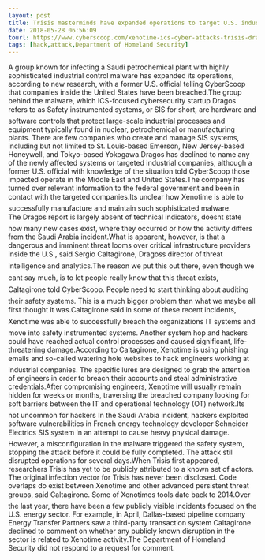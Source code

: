 ```yaml
---
layout: post
title: Trisis masterminds have expanded operations to target U.S. industrial firms
date: 2018-05-28 06:56:09
tourl: https://www.cyberscoop.com/xenotime-ics-cyber-attacks-trisis-dragos/?category_news=technology
tags: [hack,attack,Department of Homeland Security]
---
```

A group known for infecting a Saudi petrochemical plant with highly sophisticated industrial control malware has expanded its operations, according to new research, with a former U.S. official telling CyberScoop that companies inside the United States have been breached.The group behind the malware, which ICS-focused cybersecurity startup Dragos refers to as Safety instrumented systems, or SIS for short, are hardware and software controls that protect large-scale industrial processes and equipment typically found in nuclear, petrochemical or manufacturing plants. There are few companies who create and manage SIS systems, including but not limited to St. Louis-based Emerson, New Jersey-based Honeywell, and Tokyo-based Yokogawa.Dragos has declined to name any of the newly affected systems or targeted industrial companies, although a former U.S. official with knowledge of the situation told CyberScoop those impacted operate in the Middle East and United States.The company has turned over relevant information to the federal government and been in contact with the targeted companies.Its unclear how Xenotime is able to successfully manufacture and maintain such sophisticated malware. The Dragos report is largely absent of technical indicators, doesnt state how many new cases exist, where they occurred or how the activity differs from the Saudi Arabia incident.What is apparent, however, is that a dangerous and imminent threat looms over critical infrastructure providers inside the U.S., said Sergio Caltagirone, Dragoss director of threat intelligence and analytics.The reason we put this out there, even though we cant say much, is to let people really know that this threat exists, Caltagirone told CyberScoop. People need to start thinking about auditing their safety systems. This is a much bigger problem than what we maybe all first thought it was.Caltagirone said in some of these recent incidents, Xenotime was able to successfully breach the organizations IT systems and move into safety instrumented systems. Another system hop and hackers could have reached actual control processes and caused significant, life-threatening damage.According to Caltagirone, Xenotime is using phishing emails and so-called watering hole websites to hack engineers working at industrial companies. The specific lures are designed to grab the attention of engineers in order to breach their accounts and steal administrative credentials.After compromising engineers, Xenotime will usually remain hidden for weeks or months, traversing the breached company looking for soft barriers between the IT and operational technology (OT) network.Its not uncommon for hackers In the Saudi Arabia incident, hackers exploited software vulnerabilities in French energy technology developer Schneider Electrics SIS system in an attempt to cause heavy physical damage. However, a misconfiguration in the malware triggered the safety system, stopping the attack before it could be fully completed. The attack still disrupted operations for several days.When Trisis first appeared, researchers Trisis has yet to be publicly attributed to a known set of actors. The original infection vector for Trisis has never been disclosed. Code overlaps do exist between Xenotime and other advanced persistent threat groups, said Caltagirone. Some of Xenotimes tools date back to 2014.Over the last year, there have been a few publicly visible incidents focused on the U.S. energy sector. For example, in April, Dallas-based pipeline company Energy Transfer Partners saw a third-party transaction system Caltagirone declined to comment on whether any publicly known disruption in the sector is related to Xenotime activity.The Department of Homeland Security did not respond to a request for comment.